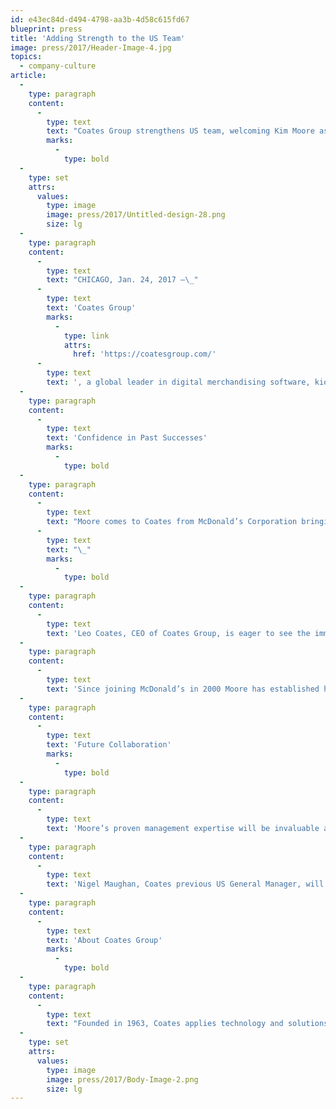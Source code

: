 ```yaml
---
id: e43ec84d-d494-4798-aa3b-4d58c615fd67
blueprint: press
title: 'Adding Strength to the US Team'
image: press/2017/Header-Image-4.jpg
topics:
  - company-culture
article:
  -
    type: paragraph
    content:
      -
        type: text
        text: "Coates Group strengthens US team, welcoming Kim Moore as General Manager\_"
        marks:
          -
            type: bold
  -
    type: set
    attrs:
      values:
        type: image
        image: press/2017/Untitled-design-28.png
        size: lg
  -
    type: paragraph
    content:
      -
        type: text
        text: "CHICAGO, Jan. 24, 2017 —\_"
      -
        type: text
        text: 'Coates Group'
        marks:
          -
            type: link
            attrs:
              href: 'https://coatesgroup.com/'
      -
        type: text
        text: ', a global leader in digital merchandising software, kiosks, and digital drive-thrus is preparing for an outstanding 2017, and is thrilled to welcome Kim Moore as the new US General Manager. With the strong addition to an already dynamic team, Coates Group is well prepared to exceed all objectives and expectations in 2017, and the years to follow.'
  -
    type: paragraph
    content:
      -
        type: text
        text: 'Confidence in Past Successes'
        marks:
          -
            type: bold
  -
    type: paragraph
    content:
      -
        type: text
        text: "Moore comes to Coates from McDonald’s Corporation bringing with her a wealth of knowledge, experience and a fresh perspective which is in tandem to Coates operations and business goals. During her 16-year tenure at McDonald’s, Moore developed a strong affinity for digital solutions and was well known for driving organizational change.\_"
      -
        type: text
        text: "\_"
        marks:
          -
            type: bold
  -
    type: paragraph
    content:
      -
        type: text
        text: 'Leo Coates, CEO of Coates Group, is eager to see the immediate impact her guidance will bring to the team; “Kim’s ability to lead individuals and teams puts us in a unique position with our US strategy and focus. Her commitment to strive for collaborative excellence will add a tremendous amount of value. We have no doubt that Kim will be able to provide the support and leadership to help our US operations flourish, and affect significant organizational growth.”'
  -
    type: paragraph
    content:
      -
        type: text
        text: 'Since joining McDonald’s in 2000 Moore has established her reputation as a multifunctional top performer and influencer. For the past year, Moore has served as Director of Global Point of Sale and Self-Order Kiosk, with the responsibility of managing the development, strategy and delivery of these product solutions globally. Prior to this, Moore held the position of Director of US IT Restaurant Technology, where she led the team responsible for delivering key technology initiatives for over 14,000 McDonald’s US restaurants. Moore has continuously been acknowledged for her successes, and was recently recognized as one of the top 15 women to watch at McDonald’s.'
  -
    type: paragraph
    content:
      -
        type: text
        text: 'Future Collaboration'
        marks:
          -
            type: bold
  -
    type: paragraph
    content:
      -
        type: text
        text: 'Moore’s proven management expertise will be invaluable at accelerating growth opportunities and driving a culture of innovation for the US team and the Coates global business. Moore stated, “I am thrilled to be part of the Coates Team. Coates represents best-in-class products and a commitment to innovation that will keep our customers ahead of the curve today and tomorrow.”'
  -
    type: paragraph
    content:
      -
        type: text
        text: 'Nigel Maughan, Coates previous US General Manager, will be relocating to Seattle for family reasons. Nigel has had significant impact on Coates US operations in the last 12 months and will continue to play an important role in the senior leadership team, focusing on key account management. There is no doubt Nigel and Moore will create a powerful combination for the US business.'
  -
    type: paragraph
    content:
      -
        type: text
        text: 'About Coates Group'
        marks:
          -
            type: bold
  -
    type: paragraph
    content:
      -
        type: text
        text: "Founded in 1963, Coates applies technology and solutions to deliver relevant, personalized digital merchandising content for quick service restaurant brands (QSR) and the retail industry. Coates’ data-driven CMS software Switchboard, self-order kiosks, digital drive-thru and outdoor displays are used by leading brands across 35 global markets. The privately held company is headquartered in\_Australia\_with offices in\_Japan,\_India, China and U.S. operations based in\_Chicago."
  -
    type: set
    attrs:
      values:
        type: image
        image: press/2017/Body-Image-2.png
        size: lg
---
```

